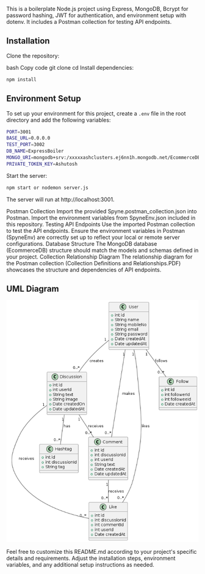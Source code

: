 This is a boilerplate Node.js project using Express, MongoDB, Bcrypt for password hashing, JWT for authentication, and environment setup with dotenv. It includes a Postman collection for testing API endpoints.

## Installation
Clone the repository:

bash
Copy code
git clone <repository-url>
cd <project-folder>
Install dependencies:

```bash
npm install
```
## Environment Setup

To set up your environment for this project, create a `.env` file in the root directory and add the following variables:

```bash
PORT=3001
BASE_URL=0.0.0.0
TEST_PORT=3002
DB_NAME=ExpressBoiler
MONGO_URI=mongodb+srv:/xxxxxashclusters.ej6nn1h.mongodb.net/EcommerceDB?retryWrites=true&w=majority
PRIVATE_TOKEN_KEY=Ashutosh
```
Start the server:

```bash
npm start or nodemon server.js
```
The server will run at http://localhost:3001.

Postman Collection
Import the provided Spyne.postman_collection.json into Postman.
Import the environment variables from SpyneEnv.json included in this repository.
Testing API Endpoints
Use the imported Postman collection to test the API endpoints.
Ensure the environment variables in Postman (SpyneEnv) are correctly set up to reflect your local or remote server configurations.
Database Structure
The MongoDB database (EcommerceDB) structure should match the models and schemas defined in your project.
Collection Relationship Diagram
The relationship diagram for the Postman collection (Collection Definitions and Relationships.PDF) showcases the structure and dependencies of API endpoints.
## UML Diagram

![Project UML Diagram](./Uml.png)

Feel free to customize this README.md according to your project's specific details and requirements. Adjust the installation steps, environment variables, and any additional setup instructions as needed.
